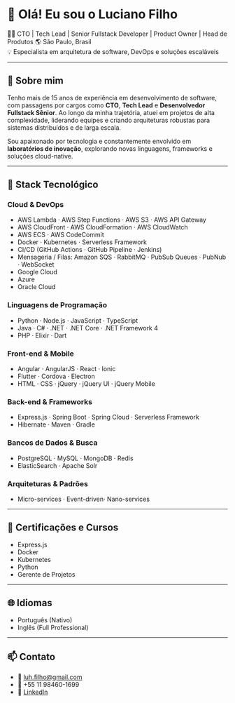 # 👋 Olá! Eu sou o Luciano Filho

👨‍💻 CTO | Tech Lead | Senior Fullstack Developer | Product Owner | Head de Produtos
🌎 São Paulo, Brasil  
💡 Especialista em arquitetura de software, DevOps e soluções escaláveis

---

## 🚀 Sobre mim

Tenho mais de 15 anos de experiência em desenvolvimento de software, com passagens por cargos como **CTO**, **Tech Lead** e **Desenvolvedor Fullstack Sênior**. Ao longo da minha trajetória, atuei em projetos de alta complexidade, liderando equipes e criando arquiteturas robustas para sistemas distribuídos e de larga escala.

Sou apaixonado por tecnologia e constantemente envolvido em **laboratórios de inovação**, explorando novas linguagens, frameworks e soluções cloud-native.

---

## 🧰 Stack Tecnológico

### Cloud & DevOps
- AWS Lambda · AWS Step Functions · AWS S3 · AWS API Gateway  
- AWS CloudFront · AWS CloudFormation · AWS CloudWatch  
- AWS ECS · AWS CodeCommit  
- Docker · Kubernetes · Serverless Framework  
- CI/CD (GitHub Actions · GitHub Pipeline · Jenkins)  
- Mensageria / Filas: Amazon SQS · RabbitMQ · PubSub Queues · PubNub · WebSocket
- Google Cloud
- Azure
- Oracle Cloud

### Linguagens de Programação
- Python · Node.js · JavaScript · TypeScript  
- Java · C# · .NET · .NET Core · .NET Framework 4  
- PHP · Elixir · Dart

### Front-end & Mobile
- Angular · AngularJS · React · Ionic  
- Flutter · Cordova · Electron  
- HTML · CSS · jQuery · jQuery UI · jQuery Mobile

### Back-end & Frameworks
- Express.js · Spring Boot · Spring Cloud  · Serverless Framework
- Hibernate · Maven · Gradle

### Bancos de Dados & Busca
- PostgreSQL · MySQL · MongoDB · Redis  
- ElasticSearch · Apache Solr

### Arquiteturas & Padrões
- Micro-services · Event-driven· Nano-services

---

## 📜 Certificações e Cursos

- Express.js  
- Docker  
- Kubernetes  
- Python
- Gerente de Projetos  

---

## 🌐 Idiomas

- Português (Nativo)  
- Inglês (Full Professional)

---

## 📫 Contato

- 📧 luh.filho@gmail.com  
- 📱 +55 11 98460-1699  
- 💼 [LinkedIn](https://www.linkedin.com/in/luhfilho)
